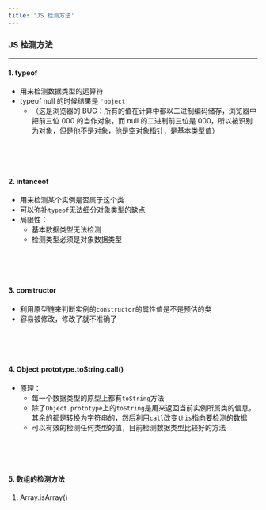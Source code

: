 ```yaml
---
title: 'JS 检测方法'
---
```


### JS 检测方法

---

<a name='typeof' />
<h4>1. typeof</h4>

- 用来检测数据类型的运算符
- typeof null 的时候结果是 `'object'`
  - （这是浏览器的 BUG：所有的值在计算中都以二进制编码储存，浏览器中把前三位 000 的当作对象，而 null 的二进制前三位是 000，所以被识别为对象，但是他不是对象，他是空对象指针，是基本类型值）

<br />
<br />
<br />
<a name='intanceof' /> 
<h4>2. intanceof</h4>

- 用来检测某个实例是否属于这个类
- 可以弥补`typeof`无法细分对象类型的缺点
- 局限性：
  - 基本数据类型无法检测
  - 检测类型必须是对象数据类型

<br />
<br />
<br />
<a name='constructor' />
<h4>3. constructor</h4>

- 利用原型链来判断实例的`constructor`的属性值是不是预估的类
- 容易被修改，修改了就不准确了

<br />
<br />
<br />
<a name='toString' />
<h4>4. Object.prototype.toString.call()</h4>

- 原理：
  - 每一个数据类型的原型上都有`toString`方法
  - 除了`Object.prototype`上的`toString`是用来返回当前实例所属类的信息，其余的都是转换为字符串的，然后利用`call`改变`this`指向要检测的数据
  - 可以有效的检测任何类型的值，目前检测数据类型比较好的方法

<br />
<br />
<br />
<a name='arrayMethod' />
<h4>5. 数组的检测方法</h4>

1. Array.isArray()  

